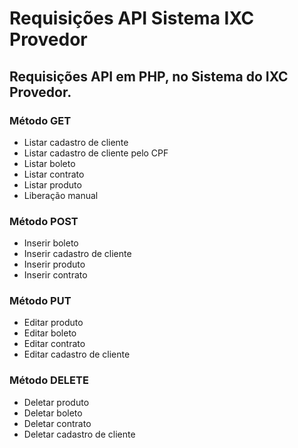 # Requisições API Sistema IXC Provedor


## Requisições API em PHP, no Sistema do IXC Provedor.

### Método GET
- Listar cadastro de cliente
- Listar cadastro de cliente pelo CPF
- Listar boleto
- Listar contrato
- Listar produto
- Liberação manual

### Método POST
- Inserir boleto
- Inserir cadastro de cliente
- Inserir produto
- Inserir contrato

### Método PUT
- Editar produto
- Editar boleto
- Editar contrato
- Editar cadastro de cliente

### Método DELETE
- Deletar produto
- Deletar boleto
- Deletar contrato
- Deletar cadastro de cliente









